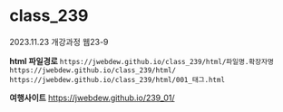 # class_239
2023.11.23 개강과정 웹23-9

<b>html 파일경로 </b>
`https://jwebdew.github.io/class_239/html/파일명.확장자명`<br />
`https://jwebdew.github.io/class_239/html/` <br />
`https://jwebdew.github.io/class_239/html/001_태그.html`

<b>여행사이트</b>
https://jwebdew.github.io/239_01/
